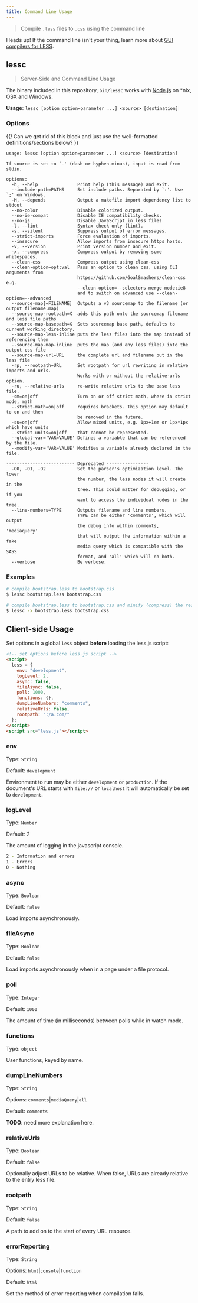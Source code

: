 ```yaml
---
title: Command Line Usage
---
```


> Compile `.less` files to `.css` using the command line

<span class="warning">Heads up! If the command line isn't your thing, learn more about [GUI compilers for LESS](#).</span>

## lessc

> Server-Side and Command Line Usage

The binary included in this repository, `bin/lessc` works with [Node.js](http://nodejs.org/) on *nix, OSX and Windows.

**Usage**: `lessc [option option=parameter ...] <source> [destination]`

### Options

{{! Can we get rid of this block and just use the well-formatted definitions/sections below? }}

```
usage: lessc [option option=parameter ...] <source> [destination]

If source is set to `-' (dash or hyphen-minus), input is read from stdin.

options:
  -h, --help               Print help (this message) and exit.
  --include-path=PATHS     Set include paths. Separated by `:'. Use `;' on Windows.
  -M, --depends            Output a makefile import dependency list to stdout
  --no-color               Disable colorized output.
  --no-ie-compat           Disable IE compatibility checks.
  --no-js                  Disable JavaScript in less files
  -l, --lint               Syntax check only (lint).
  -s, --silent             Suppress output of error messages.
  --strict-imports         Force evaluation of imports.
  --insecure               Allow imports from insecure https hosts.
  -v, --version            Print version number and exit.
  -x, --compress           Compress output by removing some whitespaces.
  --clean-css              Compress output using clean-css
  --clean-option=opt:val   Pass an option to clean css, using CLI arguments from
                           https://github.com/GoalSmashers/clean-css e.g.
                           --clean-option=--selectors-merge-mode:ie8
                           and to switch on advanced use --clean-option=--advanced
  --source-map[=FILENAME]  Outputs a v3 sourcemap to the filename (or output filename.map)
  --source-map-rootpath=X  adds this path onto the sourcemap filename and less file paths
  --source-map-basepath=X  Sets sourcemap base path, defaults to current working directory.
  --source-map-less-inline puts the less files into the map instead of referencing them
  --source-map-map-inline  puts the map (and any less files) into the output css file
  --source-map-url=URL     the complete url and filename put in the less file
  -rp, --rootpath=URL      Set rootpath for url rewriting in relative imports and urls.
                           Works with or without the relative-urls option.
  -ru, --relative-urls     re-write relative urls to the base less file.
  -sm=on|off               Turn on or off strict math, where in strict mode, math
  --strict-math=on|off     requires brackets. This option may default to on and then
                           be removed in the future.
  -su=on|off               Allow mixed units, e.g. 1px+1em or 1px*1px which have units
  --strict-units=on|off    that cannot be represented.
  --global-var='VAR=VALUE' Defines a variable that can be referenced by the file.
  --modify-var='VAR=VALUE' Modifies a variable already declared in the file.

-------------------------- Deprecated ----------------
  -O0, -O1, -O2            Set the parser's optimization level. The lower
                           the number, the less nodes it will create in the
                           tree. This could matter for debugging, or if you
                           want to access the individual nodes in the tree.
  --line-numbers=TYPE      Outputs filename and line numbers.
                           TYPE can be either 'comments', which will output
                           the debug info within comments, 'mediaquery'
                           that will output the information within a fake
                           media query which is compatible with the SASS
                           format, and 'all' which will do both.
  --verbose                Be verbose.
```

### Examples

```bash
# compile bootstrap.less to bootstrap.css
$ lessc bootstrap.less bootstrap.css

# compile bootstrap.less to bootstrap.css and minify (compress) the result
$ lessc -x bootstrap.less bootstrap.css
```


## Client-side Usage

Set options in a global `less` object **before** loading the less.js script:

``` html
<!-- set options before less.js script -->
<script>
  less = {
    env: "development",
    logLevel: 2,
    async: false,
    fileAsync: false,
    poll: 1000,
    functions: {},
    dumpLineNumbers: "comments",
    relativeUrls: false,
    rootpath: ":/a.com/"
  };
</script>
<script src="less.js"></script>
```

### env
Type: `String`

Default: `development`

Environment to run may be either `development` or `production`. If the document's URL starts with `file://` or `localhost` it will automatically be set to `development`.

### logLevel
Type: `Number`

Default: 2

The amount of logging in the javascript console.

```bash
2 - Information and errors
1 - Errors
0 - Nothing
```

### async
Type: `Boolean`

Default: `false`

Load imports asynchronously.

### fileAsync
Type: `Boolean`

Default: `false`

Load imports asynchronously when in a page under a file protocol.

### poll
Type: `Integer`

Default: `1000`

The amount of time (in milliseconds) between polls while in watch mode.

### functions
Type: `object`


User functions, keyed by name.

### dumpLineNumbers
Type: `String`

Options: `comments`|`mediaQuery`|`all`

Default: `comments`

**TODO**: need more explanation here.

### relativeUrls
Type: `Boolean`

Default: `false`

Optionally adjust URLs to be relative. When false, URLs are already relative to the entry less file.

### rootpath
Type: `String`

Default: `false`

A path to add on to the start of every URL resource.

### errorReporting
Type: `String`

Options: `html`|`console`|`function`

Default: `html`

Set the method of error reporting when compilation fails.
